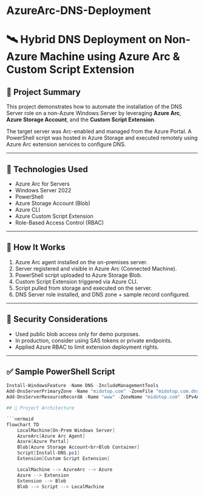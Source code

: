 # AzureArc-DNS-Deployment
# 🛰️ Hybrid DNS Deployment on Non-Azure Machine using Azure Arc & Custom Script Extension

## 📘 Project Summary

This project demonstrates how to automate the installation of the DNS Server role on a non-Azure Windows Server by leveraging **Azure Arc**, **Azure Storage Account**, and the **Custom Script Extension**.

The target server was Arc-enabled and managed from the Azure Portal. A PowerShell script was hosted in Azure Storage and executed remotely using Azure Arc extension services to configure DNS.

---

## 🚀 Technologies Used

- Azure Arc for Servers
- Windows Server 2022
- PowerShell
- Azure Storage Account (Blob)
- Azure CLI
- Azure Custom Script Extension
- Role-Based Access Control (RBAC)

---
## 🧪 How It Works

1. Azure Arc agent installed on the on-premises server.
2. Server registered and visible in Azure Arc (Connected Machine).
3. PowerShell script uploaded to Azure Storage Blob.
4. Custom Script Extension triggered via Azure CLI.
5. Script pulled from storage and executed on the server.
6. DNS Server role installed, and DNS zone + sample record configured.

---

## 🔐 Security Considerations

- Used public blob access only for demo purposes.
- In production, consider using SAS tokens or private endpoints.
- Applied Azure RBAC to limit extension deployment rights.

---

## ✅ Sample PowerShell Script

```powershell
Install-WindowsFeature -Name DNS -IncludeManagementTools
Add-DnsServerPrimaryZone -Name "midotop.com" -ZoneFile "midotop.com.dns"
Add-DnsServerResourceRecordA -Name "www" -ZoneName "midotop.com" -IPv4Address "192.168.1.100"

## 🧩 Project Architecture

```mermaid
flowchart TD
    LocalMachine[On-Prem Windows Server]
    AzureArc[Azure Arc Agent]
    Azure[Azure Portal]
    Blob[Azure Storage Account<br>Blob Container]
    Script[Install-DNS.ps1]
    Extension[Custom Script Extension]

    LocalMachine --> AzureArc --> Azure
    Azure --> Extension
    Extension --> Blob
    Blob --> Script --> LocalMachine
